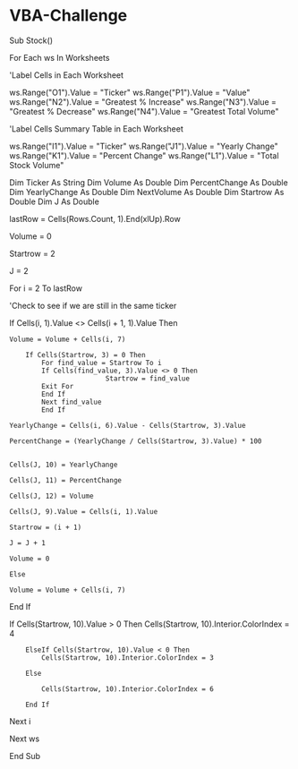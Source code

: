 # VBA-Challenge
Sub Stock()

For Each ws In Worksheets

'Label Cells in Each Worksheet

ws.Range("O1").Value = "Ticker"
ws.Range("P1").Value = "Value"
ws.Range("N2").Value = "Greatest % Increase"
ws.Range("N3").Value = "Greatest % Decrease"
ws.Range("N4").Value = "Greatest Total Volume"

'Label Cells Summary Table in Each Worksheet

ws.Range("I1").Value = "Ticker"
ws.Range("J1").Value = "Yearly Change"
ws.Range("K1").Value = "Percent Change"
ws.Range("L1").Value = "Total Stock Volume"

Dim Ticker As String
Dim Volume As Double
Dim PercentChange As Double
Dim YearlyChange As Double
Dim NextVolume As Double
Dim Startrow As Double
Dim J As Double


lastRow = Cells(Rows.Count, 1).End(xlUp).Row

Volume = 0

Startrow = 2

J = 2


For i = 2 To lastRow

'Check to see if we are still in the same ticker

  If Cells(i, 1).Value <> Cells(i + 1, 1).Value Then
    
    Volume = Volume + Cells(i, 7)
    
        If Cells(Startrow, 3) = 0 Then
            For find_value = Startrow To i
            If Cells(find_value, 3).Value <> 0 Then
                            Startrow = find_value
            Exit For
            End If
            Next find_value
            End If
    
    YearlyChange = Cells(i, 6).Value - Cells(Startrow, 3).Value
    
    PercentChange = (YearlyChange / Cells(Startrow, 3).Value) * 100

    
    Cells(J, 10) = YearlyChange
    
    Cells(J, 11) = PercentChange
    
    Cells(J, 12) = Volume
    
    Cells(J, 9).Value = Cells(i, 1).Value

    Startrow = (i + 1)
    
    J = J + 1
    
    Volume = 0
    
    Else
    
    Volume = Volume + Cells(i, 7)
    
End If

If Cells(Startrow, 10).Value > 0 Then
            Cells(Startrow, 10).Interior.ColorIndex = 4
            
        ElseIf Cells(Startrow, 10).Value < 0 Then
            Cells(Startrow, 10).Interior.ColorIndex = 3
            
        Else
        
            Cells(Startrow, 10).Interior.ColorIndex = 6
            
        End If

Next i
            
Next ws

End Sub
